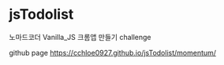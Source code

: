 # jsTodolist
노마드코더 Vanilla_JS 크롬앱 만들기 challenge

github page
https://cchloe0927.github.io/jsTodolist/momentum/
